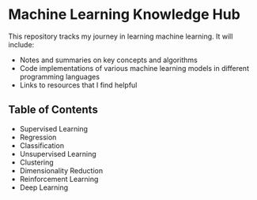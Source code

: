 # Machine Learning Knowledge Hub

This repository tracks my journey in learning machine learning. It will include:

- Notes and summaries on key concepts and algorithms
- Code implementations of various machine learning models in different programming languages
- Links to resources that I find helpful


## Table of Contents

- Supervised Learning
- Regression
- Classification
- Unsupervised Learning
- Clustering
- Dimensionality Reduction
- Reinforcement Learning
- Deep Learning
